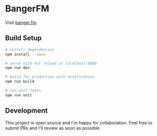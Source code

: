 # BangerFM

Visit [banger.fm](http://banger.fm).

## Build Setup

``` bash
# install dependencies
npm install --save

# serve with hot reload at localhost:8080
npm run dev

# build for production with minification
npm run build

# run unit tests
npm run unit
```
## Development
This project is open source and I'm happy for collaboration. Feel free to submit PRs and I'll review as soon as possible. 